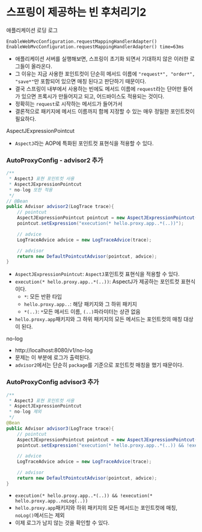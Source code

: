 # 스프링이 제공하는 빈 후처리기2

애플리케이션 로딩 로그
```text
EnableWebMvcConfiguration.requestMappingHandlerAdapter()
EnableWebMvcConfiguration.requestMappingHandlerAdapter() time=63ms
```
- 애플리케이션 서버를 실행해보면, 스프링이 초기화 되면서 기대하지 않은 이러한 로그들이 올라온다.
- 그 이유는 지금 사용한 포인트컷이 단순히 메서드 이름에 ```"request*", "order*", "save*"```만 포함되어 있으면 매칭 된다고 판단하기 
  때문이다.
- 결국 스프링이 내부에서 사용하는 빈에도 메서드 이름에 ``request``라는 단어만 들어가 있으면 프록시가 만들어지고 되고, 
  어드바이스도 적용되는 것이다.
- 정확히는 ``request``로 시작하는 메서드가 들어가서
- 결론적으로 패키지에 메서드 이름까지 함께 지정할 수 있는 매우 정밀한 포인트컷이 필요하다.

AspectJExpressionPointcut
- ``AspectJ``라는 AOP에 특화된 포인트컷 표현식을 적용할 수 있다.

### AutoProxyConfig - advisor2 추가

```java
/**
 * AspectJ 표현 포인트컷 사용
 * AspectJExpressionPointcut
 * no-log 또한 적용
 */
// @Bean
public Advisor advisor2(LogTrace trace){
    // pointcut
    AspectJExpressionPointcut pointcut = new AspectJExpressionPointcut();
    pointcut.setExpression("execution(* hello.proxy.app..*(..))");

    // advice
    LogTraceAdvice advice = new LogTraceAdvice(trace);

    // advisor
    return new DefaultPointcutAdvisor(pointcut, advice);
}
```
- ``AspectJExpressionPointcut``: ``AspectJ``포인트컷 표현식을 적용할 수 있다.
- ``execution(* hello.proxy.app..*(..))``: AspectJ가 제공하는 포인트컷 표현식이다.
  - ```*```: 모든 반환 타입
  - ``hello.proxy.app..``: 해당 패키지와 그 하위 패키지
  - ```*(..)```: ```*```모든 메서드 이름, ```(..)```파라미터는 상관 없음
- ``hello.proxy.app``패키지와 그 하위 패키지의 모든 메서드는 포인트컷의 매칭 대상이 된다.

no-log
- http://localhost:8080/v1/no-log
- 문제는 이 부분에 로그가 출력된다.
- ``advisor2``에서는 단순히 ``package``를 기준으로 포인트컷 매칭을 했기 때문이다.

### AutoProxyConfig advisor3 추가

```java
/**
 * AspectJ 표현 포인트컷 사용
 * AspectJExpressionPointcut
 * no-log 제외
 */
@Bean
public Advisor advisor3(LogTrace trace){
    // pointcut
    AspectJExpressionPointcut pointcut = new AspectJExpressionPointcut();
    pointcut.setExpression("execution(* hello.proxy.app..*(..)) && !execution(* hello.proxy.app..noLog(..))");

    // advice
    LogTraceAdvice advice = new LogTraceAdvice(trace);

    // advisor
    return new DefaultPointcutAdvisor(pointcut, advice);
}
```
- ``execution(* hello.proxy.app..*(..)) && !execution(* hello.proxy.app..noLog(..))``
- ``hello.proxy.app``패키지와 하위 패키지의 모든 메서드는 포인트컷에 매칭, ``noLog()``메서드는 제외
- 이제 로그가 남지 않는 것을 확인할 수 있다.




